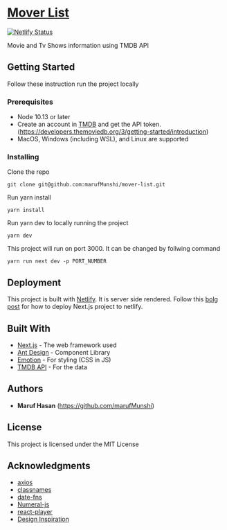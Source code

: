 # [Mover List](https://mover-list.netlify.app)

[![Netlify Status](https://api.netlify.com/api/v1/badges/c82aa9ae-92cb-4ce8-9d42-f9068d5e77d0/deploy-status)](https://app.netlify.com/sites/mover-list/deploys)

Movie and Tv Shows information using TMDB API

## Getting Started

Follow these instruction run the project locally

### Prerequisites

- Node 10.13 or later
- Create an account in [TMDB](https://www.themoviedb.org/) and get the API token.(https://developers.themoviedb.org/3/getting-started/introduction)
- MacOS, Windows (including WSL), and Linux are supported

### Installing

Clone the repo

```
git clone git@github.com:marufMunshi/mover-list.git
```

Run yarn install

```
yarn install
```

Run yarn dev to locally running the project

```
yarn dev
```

This project will run on port 3000. It can be changed by follwing command

```
yarn run next dev -p PORT_NUMBER
```

## Deployment

This project is built with [Netlify](https://www.netlify.com/). It is server side rendered.
Follow this [bolg post](https://www.netlify.com/blog/2020/11/30/how-to-deploy-next.js-sites-to-netlify/) for how to deploy Next.js project to netlify.

## Built With

- [Next.js](https://nextjs.org/) - The web framework used
- [Ant Design](https://ant.design/) - Component Library
- [Emotion](https://emotion.sh/docs/introduction) - For styling (CSS in JS)
- [TMDB API](https://developers.themoviedb.org/3/getting-started) - For the data

## Authors

- **Maruf Hasan** (https://github.com/marufMunshi)

## License

This project is licensed under the MIT License

## Acknowledgments

- [axios](https://github.com/axios/axios)
- [classnames](https://github.com/JedWatson/classnames#readme)
- [date-fns](https://date-fns.org/)
- [Numeral-js](https://github.com/adamwdraper/Numeral-js)
- [react-player](https://github.com/cookpete/react-player)
- [Design Inspiration](https://www.themoviedb.org/)
